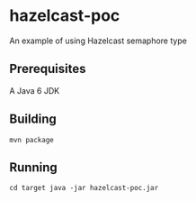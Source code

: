 hazelcast-poc
=============

An example of using Hazelcast semaphore type

Prerequisites
-------------

A Java 6 JDK

Building
--------

`mvn package`

Running
-------

`cd target
java -jar hazelcast-poc.jar`